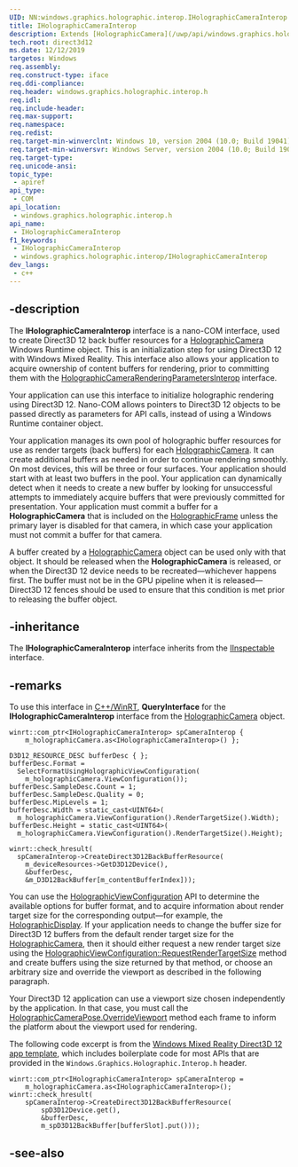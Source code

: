 ```yaml
---
UID: NN:windows.graphics.holographic.interop.IHolographicCameraInterop
title: IHolographicCameraInterop
description: Extends [HolographicCamera](/uwp/api/windows.graphics.holographic.holographiccamera) to allow 2D texture resources to be created and used as back buffers for holographic rendering in Direct3D 12.
tech.root: direct3d12
ms.date: 12/12/2019
targetos: Windows
req.assembly: 
req.construct-type: iface
req.ddi-compliance: 
req.header: windows.graphics.holographic.interop.h
req.idl: 
req.include-header: 
req.max-support: 
req.namespace: 
req.redist: 
req.target-min-winverclnt: Windows 10, version 2004 (10.0; Build 19041)
req.target-min-winversvr: Windows Server, version 2004 (10.0; Build 19041)
req.target-type: 
req.unicode-ansi: 
topic_type:
 - apiref
api_type:
 - COM
api_location:
 - windows.graphics.holographic.interop.h
api_name:
 - IHolographicCameraInterop
f1_keywords:
 - IHolographicCameraInterop
 - windows.graphics.holographic.interop/IHolographicCameraInterop
dev_langs:
 - c++
---
```


## -description

The **IHolographicCameraInterop** interface is a nano-COM interface, used to create Direct3D 12 back buffer resources for a [HolographicCamera](/uwp/api/windows.graphics.holographic.holographiccamera) Windows Runtime object. This is an initialization step for using Direct3D 12 with Windows Mixed Reality. This interface also allows your application to acquire ownership of content buffers for rendering, prior to committing them with the [HolographicCameraRenderingParametersInterop](./nn-windows-graphics-holographic-interop-iholographiccamerarenderingparametersinterop.md) interface.

Your application can use this interface to initialize holographic rendering using Direct3D 12. Nano-COM allows pointers to Direct3D 12 objects to be passed directly as parameters for API calls, instead of using a Windows Runtime container object.

Your application manages its own pool of holographic buffer resources for use as render targets (back buffers) for each [HolographicCamera](/uwp/api/windows.graphics.holographic.holographiccamera). It can create additional buffers as needed in order to continue rendering smoothly. On most devices, this will be three or four surfaces. Your application should start with at least two buffers in the pool. Your application can dynamically detect when it needs to create a new buffer by looking for unsuccessful attempts to immediately acquire buffers that were previously committed for presentation. Your application must commit a buffer for a **HolographicCamera** that is included on the [HolographicFrame](/uwp/api/windows.graphics.holographic.holographicframe) unless the primary layer is disabled for that camera, in which case your application must not commit a buffer for that camera.

A buffer created by a [HolographicCamera](/uwp/api/windows.graphics.holographic.holographiccamera) object can be used only with that object. It should be released when the **HolographicCamera** is released, or when the Direct3D 12 device needs to be recreated&mdash;whichever happens first. The buffer must not be in the GPU pipeline when it is released&mdash;Direct3D 12 fences should be used to ensure that this condition is met prior to releasing the buffer object.

## -inheritance

The **IHolographicCameraInterop** interface inherits from the [IInspectable](../inspectable/nn-inspectable-iinspectable.md) interface.

## -remarks

To use this interface in [C++/WinRT](/windows/uwp/cpp-and-winrt-apis/), **QueryInterface** for the **IHolographicCameraInterop** interface from the [HolographicCamera](/uwp/api/windows.graphics.holographic.holographiccamera) object.

```cppwinrt
winrt::com_ptr<IHolographicCameraInterop> spCameraInterop {
    m_holographicCamera.as<IHolographicCameraInterop>() };

D3D12_RESOURCE_DESC bufferDesc { };
bufferDesc.Format =
  SelectFormatUsingHolographicViewConfiguration(
    m_holographicCamera.ViewConfiguration());
bufferDesc.SampleDesc.Count = 1;
bufferDesc.SampleDesc.Quality = 0;
bufferDesc.MipLevels = 1;
bufferDesc.Width = static_cast<UINT64>(
  m_holographicCamera.ViewConfiguration().RenderTargetSize().Width);
bufferDesc.Height = static_cast<UINT64>(
  m_holographicCamera.ViewConfiguration().RenderTargetSize().Height);

winrt::check_hresult(
  spCameraInterop->CreateDirect3D12BackBufferResource(
    m_deviceResources->GetD3D12Device(),
    &bufferDesc,
    &m_D3D12BackBuffer[m_contentBufferIndex]));
```

You can use the [HolographicViewConfiguration](/uwp/api/windows.graphics.holographic.holographicviewconfiguration) API to determine the available options for buffer format, and to acquire information about render target size for the corresponding output&mdash;for example, the [HolographicDisplay](/uwp/api/windows.graphics.holographic.holographicdisplay). If your application needs to change the buffer size for Direct3D 12 buffers from the default render target size for the [HolographicCamera](/uwp/api/windows.graphics.holographic.holographiccamera), then it should either request a new render target size using the [HolographicViewConfiguration::RequestRenderTargetSize](/uwp/api/windows.graphics.holographic.holographicviewconfiguration.requestrendertargetsize) method and create buffers using the size returned by that method, or choose an arbitrary size and override the viewport as described in the following paragraph.

Your Direct3D 12 application can use a viewport size chosen independently by the application. In that case, you must call the [HolographicCameraPose.OverrideViewport](/uwp/api/windows.graphics.holographic.holographiccamerapose.overrideviewport) method each frame to inform the platform about the viewport used for rendering.

The following code excerpt is from the [Windows Mixed Reality Direct3D 12 app template](https://marketplace.visualstudio.com/items?itemName=WindowsMixedRealityteam.WindowsMixedRealityAppTemplatesVSIX), which includes boilerplate code for most APIs that are provided in the `Windows.Graphics.Holographic.Interop.h` header.

```cppwinrt
winrt::com_ptr<IHolographicCameraInterop> spCameraInterop = 
    m_holographicCamera.as<IHolographicCameraInterop>();
winrt::check_hresult(
    spCameraInterop->CreateDirect3D12BackBufferResource(
        spD3D12Device.get(),
        &bufferDesc,
        m_spD3D12BackBuffer[bufferSlot].put()));
```

## -see-also

